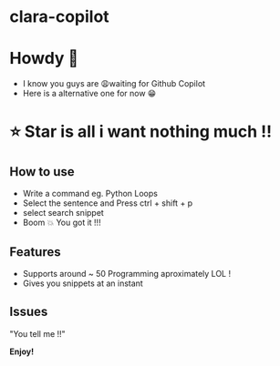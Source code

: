 # clara-copilot

# Howdy 👋

- I know you guys are 😩waiting for Github Copilot
- Here is a alternative one for now 😁

# ⭐ Star is all i want nothing much !!

## How to use

-  Write a command eg. Python Loops
-  Select the sentence and Press ctrl + shift + p
-  select search snippet
-  Boom 💥 You got it !!! 


## Features

- Supports around ~ 50 Programming aproximately LOL !
- Gives you snippets at an instant 

## Issues
 
"You tell me !!"

**Enjoy!**
